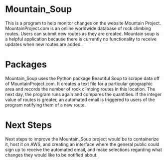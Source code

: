 # Mountain_Soup
This is a program to help monitor changes on the website Mountain Project. MountainProject.com is an online worldwide database of rock climbing routes. Users can submit new routes as they are created. Mountain soup is a helpful application because there is currently no functionality to receive updates when new routes are added.

# Packages 
Mountain_Soup uses the Python package Beautiful Soup to scrape data off of MountainProject.com. It creates a text file for a particular geographic area and records the number of rock climbing routes in this location. The next day, the program runs again and compares the quantities. If the integer value of routes is greater, an automated email is triggered to users of the program notifying them of a new route. 

# Next Steps
Next steps to improve the Mountain_Soup project would be to containerize it, host it on AWS, and creating an interface where the general public could sign up to receive the automated email, and make selections regarding what changes they would like to be notified about.



